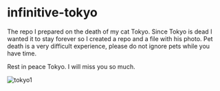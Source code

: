 # infinitive-tokyo
The repo I prepared on the death of my cat Tokyo.
Since Tokyo is dead I wanted it to stay forever so I created a repo and a file with his photo.
Pet death is a very difficult experience, please do not ignore pets while you have time.

Rest in peace Tokyo. I will miss you so much.

![tokyo1](https://user-images.githubusercontent.com/124044359/219489030-0f003acb-2ef8-4f85-8c35-bafd6ebd1cee.jpeg)
